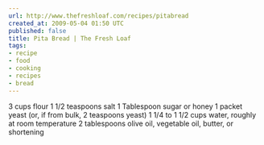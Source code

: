 ```yaml
---
url: http://www.thefreshloaf.com/recipes/pitabread
created_at: 2009-05-04 01:50 UTC
published: false
title: Pita Bread | The Fresh Loaf
tags:
- recipe
- food
- cooking
- recipes
- bread
---
```


3 cups flour
1 1/2 teaspoons salt
1 Tablespoon sugar or honey
1 packet yeast (or, if from bulk, 2 teaspoons yeast)
1 1/4 to 1 1/2 cups water, roughly at room temperature
2 tablespoons olive oil, vegetable oil, butter, or shortening
